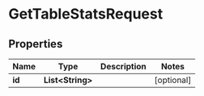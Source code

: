 

# GetTableStatsRequest


## Properties

| Name | Type | Description | Notes |
|------------ | ------------- | ------------- | -------------|
|**id** | **List&lt;String&gt;** |  |  [optional] |



